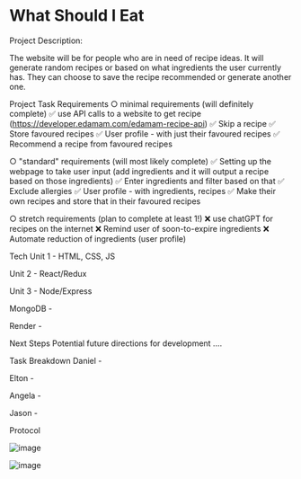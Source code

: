 # What Should I Eat

Project Description:

The website will be for people who are in need of recipe ideas. It will generate random recipes or based on what ingredients the user currently has. They can choose to save the recipe recommended or generate another one. 


Project Task Requirements
○ minimal requirements (will definitely complete) 
✅ use API calls to a website to get recipe (https://developer.edamam.com/edamam-recipe-api)
✅ Skip a recipe 
✅ Store favoured recipes 
✅ User profile - with just their favoured recipes 
✅ Recommend a recipe from favoured recipes 

○ "standard" requirements (will most likely complete) 
✅ Setting up the webpage to take user input (add ingredients and it will output a recipe based on those ingredients) 
✅ Enter ingredients and filter based on that 
✅ Exclude allergies
✅ User profile - with ingredients, recipes 
✅ Make their own recipes and store that in their favoured recipes

○ stretch requirements (plan to complete at least 1!)
❌  use chatGPT for recipes on the internet
❌  Remind user of soon-to-expire ingredients
❌  Automate reduction of ingredients (user profile)


Tech 
Unit 1 - HTML, CSS, JS 

Unit 2 - React/Redux 

Unit 3 - Node/Express 

MongoDB - 

Render - 


Next Steps
Potential future directions for development .... 
 



Task Breakdown
Daniel -

Elton -

Angela -

Jason - 




Protocol

![image](https://github.com/danielnelson35/CPSC455Project/assets/28066750/9fcfd8ce-cc2e-4d30-9892-1e8d57cf0ba5)

![image](https://github.com/danielnelson35/CPSC455Project/assets/28066750/36271027-3e07-4306-ad77-030c8b1e0c10)


